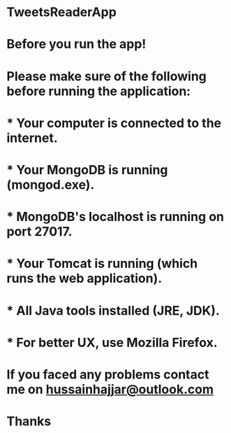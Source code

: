 # TweetsReaderApp
# Before you run the app!
# Please make sure of the following before running the application:
#	* Your computer is connected to the internet.
#	 * Your MongoDB is running (mongod.exe).
#	 * MongoDB's localhost is running on port 27017.
#	 * Your Tomcat is running (which runs the web application).
#	 * All Java tools installed (JRE, JDK).
#	 * For better UX, use Mozilla Firefox.
#
# If you faced any problems contact me on hussainhajjar@outlook.com
#
# Thanks
